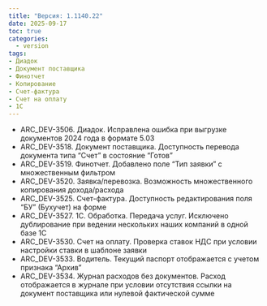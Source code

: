 ```yaml
---
title: "Версия: 1.1140.22"
date: 2025-09-17
toc: true
categories:
  - version
tags:
- Диадок
- Документ поставщика
- Финотчет
- Копирование
- Счет-фактура
- Счет на оплату
- 1С
---
```


-   ARC_DEV-3506. Диадок. Исправлена ошибка при выгрузке документов 2024 года в формате 5.03
-   ARC_DEV-3518. Документ поставщика. Доступность перевода документа типа “Счет” в состояние “Готов”
-   ARC_DEV-3519. Финотчет. Добавлено поле “Тип заявки” с множественным фильтром
-   ARC_DEV-3520. Заявка/перевозка. Возможность множественного копирования дохода/расхода
-   ARC_DEV-3525. Счет-фактура. Доступность редактирования поля “БУ” (Бухучет) на форме
-   ARC_DEV-3527. 1С. Обработка. Передача услуг. Исключено дублирование при ведении нескольких наших компаний в одной базе 1С
-   ARC_DEV-3530. Счет на оплату. Проверка ставок НДС при условии настройки ставки в шаблоне заявки
-   ARC_DEV-3533. Водитель. Текущий паспорт отображается с учетом признака “Архив” 
-   ARC_DEV-3534. Журнал расходов без документов. Расход отображается в журнале при условии отсутствия ссылки на документ поставщика или нулевой фактической сумме
